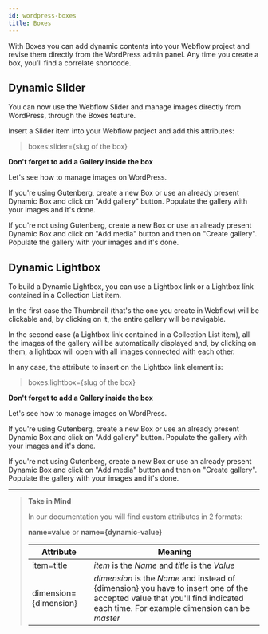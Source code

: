 ```yaml
---
id: wordpress-boxes
title: Boxes
---
```


With Boxes you can add dynamic contents into your Webflow project and revise them directly from the WordPress admin panel. Any time you create a box, you’ll find a correlate shortcode.


## Dynamic Slider
You can now use the Webflow Slider and manage images directly from WordPress, through the Boxes feature.

Insert a Slider item into your Webflow project and add this attributes:

> boxes:slider={slug of the box}

**Don't forget to add a Gallery inside the box**

Let's see how to manage images on WordPress.

If you're using Gutenberg, create a new Box or use an already present Dynamic Box and click on "Add gallery" button. Populate the gallery with your images and it's done.

If you're not using Gutenberg, create a new Box or use an already present Dynamic Box and click on "Add media" button and then on "Create gallery". Populate the gallery with your images and it's done.

## Dynamic Lightbox
To build a Dynamic Lightbox, you can use a Lightbox link or a Lightbox link contained in a Collection List item.

In the first case the Thumbnail (that's the one you create in Webflow) will be clickable and, by clicking on it, the entire gallery will be navigable. 

In the second case (a Lightbox link contained in a Collection List item), all the images of the gallery will be automatically displayed and, by clicking on them, a lightbox will open with all images connected with each other.

In any case, the attribute to insert on the Lightbox link element is:

> boxes:lightbox={slug of the box}

**Don't forget to add a Gallery inside the box**

Let's see how to manage images on WordPress.

If you're using Gutenberg, create a new Box or use an already present Dynamic Box and click on "Add gallery" button. Populate the gallery with your images and it's done.

If you're not using Gutenberg, create a new Box or use an already present Dynamic Box and click on "Add media" button and then on "Create gallery". Populate the gallery with your images and it's done.

---------
> **Take in Mind**
>
> In our documentation you will find custom attributes in 2 formats:
>
> **name=value** or **name={dynamic-value}**
>
>
> **Attribute**             | **Meaning** | 
> -------------             | --------------- |
> | item=title              | *item* is the *Name* and *title* is the *Value* |
> | dimension={dimension}   | *dimension* is the *Name* and instead of {dimension} you have to insert one of the accepted value that you'll find indicated each time. For example dimension can be *master*|